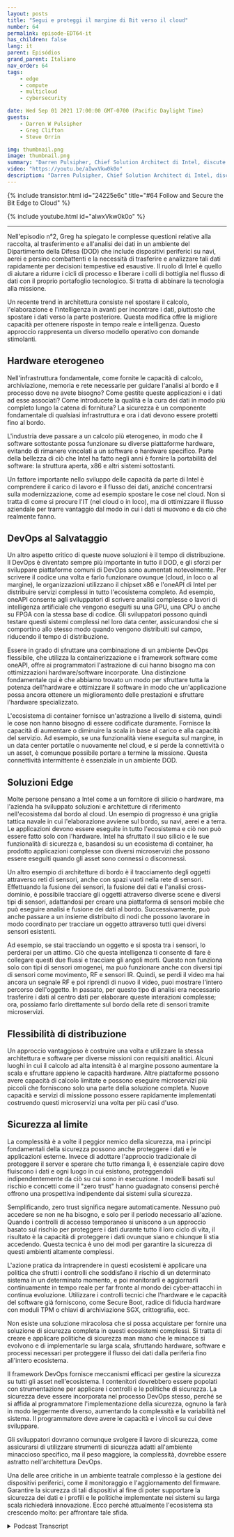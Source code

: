 ```yaml
---
layout: posts
title: "Segui e proteggi il margine di Bit verso il cloud"
number: 64
permalink: episode-EDT64-it
has_children: false
lang: it
parent: Episódios
grand_parent: Italiano
nav_order: 64
tags:
    - edge
    - compute
    - multicloud
    - cybersecurity

date: Wed Sep 01 2021 17:00:00 GMT-0700 (Pacific Daylight Time)
guests:
    - Darren W Pulsipher
    - Greg Clifton
    - Steve Orrin

img: thumbnail.png
image: thumbnail.png
summary: "Darren Pulsipher, Chief Solution Architect di Intel, discute in seguito alla puntata n. 2 con Greg Clifton, Director del Dipartimento della Difesa e dell'Intelligence di Intel, insieme a Steve Orrin, CTO per il settore federale di Intel, che mette a disposizione la sua competenza sulla sicurezza nei complessi ambienti di edge to cloud."
video: "https://youtu.be/aIwxVkw0k0o"
description: "Darren Pulsipher, Chief Solution Architect di Intel, discute in seguito alla puntata n. 2 con Greg Clifton, Director del Dipartimento della Difesa e dell'Intelligence di Intel, insieme a Steve Orrin, CTO per il settore federale di Intel, che mette a disposizione la sua competenza sulla sicurezza nei complessi ambienti di edge to cloud."
---
```


<div>
{% include transistor.html id="24225e6c" title="#64 Follow and Secure the Bit Edge to Cloud" %}

{% include youtube.html id="aIwxVkw0k0o" %}
</div>

---

Nell'episodio n°2, Greg ha spiegato le complesse questioni relative alla raccolta, al trasferimento e all'analisi dei dati in un ambiente del Dipartimento della Difesa (DOD) che include dispositivi periferici su navi, aerei e persino combattenti e la necessità di trasferire e analizzare tali dati rapidamente per decisioni tempestive ed esaustive. Il ruolo di Intel è quello di aiutare a ridurre i cicli di processo e liberare i colli di bottiglia nel flusso di dati con il proprio portafoglio tecnologico. Si tratta di abbinare la tecnologia alla missione.

Un recente trend in architettura consiste nel spostare il calcolo, l'elaborazione e l'intelligenza in avanti per incontrare i dati, piuttosto che spostare i dati verso la parte posteriore. Questa modifica offre la migliore capacità per ottenere risposte in tempo reale e intelligenza. Questo approccio rappresenta un diverso modello operativo con domande stimolanti.

## Hardware eterogeneo

Nell'infrastruttura fondamentale, come fornite le capacità di calcolo, archiviazione, memoria e rete necessarie per guidare l'analisi al bordo e il processo dove ne avete bisogno? Come gestite queste applicazioni e i dati ad esse associati? Come introducete la qualità e la cura dei dati in modo più completo lungo la catena di fornitura? La sicurezza è un componente fondamentale di qualsiasi infrastruttura e ora i dati devono essere protetti fino al bordo.

L'industria deve passare a un calcolo più eterogeneo, in modo che il software sottostante possa funzionare su diverse piattaforme hardware, evitando di rimanere vincolati a un software o hardware specifico. Parte della bellezza di ciò che Intel ha fatto negli anni è fornire la portabilità del software: la struttura aperta, x86 e altri sistemi sottostanti.

Un fattore importante nello sviluppo delle capacità da parte di Intel è comprendere il carico di lavoro e il flusso dei dati, anziché concentrarsi sulla modernizzazione, come ad esempio spostare le cose nel cloud. Non si tratta di come si procure l'IT (nel cloud o in loco), ma di ottimizzare il flusso aziendale per trarre vantaggio dal modo in cui i dati si muovono e da ciò che realmente fanno.

## DevOps al Salvataggio

Un altro aspetto critico di queste nuove soluzioni è il tempo di distribuzione. Il DevOps è diventato sempre più importante in tutto il DOD, e gli sforzi per sviluppare piattaforme comuni di DevOps sono aumentati notevolmente. Per scrivere il codice una volta e farlo funzionare ovunque (cloud, in loco o al margine), le organizzazioni utilizzano il chipset x86 e l'oneAPI di Intel per distribuire servizi complessi in tutto l'ecosistema completo. Ad esempio, oneAPI consente agli sviluppatori di scrivere analisi complesse o lavori di intelligenza artificiale che vengono eseguiti su una GPU, una CPU o anche su FPGA con la stessa base di codice. Gli sviluppatori possono quindi testare questi sistemi complessi nel loro data center, assicurandosi che si comportino allo stesso modo quando vengono distribuiti sul campo, riducendo il tempo di distribuzione.

Essere in grado di sfruttare una combinazione di un ambiente DevOps flessibile, che utilizza la containerizzazione e i framework software come oneAPI, offre ai programmatori l'astrazione di cui hanno bisogno ma con ottimizzazioni hardware/software incorporate. Una distinzione fondamentale qui è che abbiamo trovato un modo per sfruttare tutta la potenza dell'hardware e ottimizzare il software in modo che un'applicazione possa ancora ottenere un miglioramento delle prestazioni e sfruttare l'hardware specializzato.

L'ecosistema di container fornisce un'astrazione a livello di sistema, quindi le cose non hanno bisogno di essere codificate duramente. Fornisce la capacità di aumentare o diminuire la scala in base al carico e alla capacità del servizio. Ad esempio, se una funzionalità viene eseguita sul margine, in un data center portatile o nuovamente nel cloud, e si perde la connettività o un asset, è comunque possibile portare a termine la missione. Questa connettività intermittente è essenziale in un ambiente DOD.

## Soluzioni Edge

Molte persone pensano a Intel come a un fornitore di silicio o hardware, ma l'azienda ha sviluppato soluzioni e architetture di riferimento nell'ecosistema dal bordo al cloud. Un esempio di progresso è una griglia tattica navale in cui l'elaborazione avviene sul bordo, su navi, aerei e a terra. Le applicazioni devono essere eseguite in tutto l'ecosistema e ciò non può essere fatto solo con l'hardware. Intel ha sfruttato il suo silicio e le sue funzionalità di sicurezza e, basandosi su un ecosistema di container, ha prodotto applicazioni complesse con diversi microservizi che possono essere eseguiti quando gli asset sono connessi o disconnessi.

Un altro esempio di architetture di bordo è il tracciamento degli oggetti attraverso reti di sensori, anche con spazi vuoti nella rete di sensori. Effettuando la fusione dei sensori, la fusione dei dati e l'analisi cross-dominio, è possibile tracciare gli oggetti attraverso diverse scene e diversi tipi di sensori, adattandosi per creare una piattaforma di sensori mobile che può eseguire analisi e fusione dei dati al bordo. Successivamente, può anche passare a un insieme distribuito di nodi che possono lavorare in modo coordinato per tracciare un oggetto attraverso tutti quei diversi sensori esistenti.

Ad esempio, se stai tracciando un oggetto e si sposta tra i sensori, lo perderai per un attimo. Ciò che questa intelligenza ti consente di fare è collegare questi due flussi e tracciare gli angoli morti. Questo non funziona solo con tipi di sensori omogenei, ma può funzionare anche con diversi tipi di sensori come movimento, RF e sensori IR. Quindi, se perdi il video ma hai ancora un segnale RF e poi riprendi di nuovo il video, puoi mostrare l'intero percorso dell'oggetto. In passato, per questo tipo di analisi era necessario trasferire i dati al centro dati per elaborare queste interazioni complesse; ora, possiamo farlo direttamente sul bordo della rete di sensori tramite microservizi.

## Flessibilità di distribuzione

Un approccio vantaggioso è costruire una volta e utilizzare la stessa architettura e software per diverse missioni con requisiti analitici. Alcuni luoghi in cui il calcolo ad alta intensità è al margine possono aumentare la scala e sfruttare appieno le capacità hardware. Altre piattaforme possono avere capacità di calcolo limitate e possono eseguire microservizi più piccoli che forniscono solo una parte della soluzione completa. Nuove capacità e servizi di missione possono essere rapidamente implementati costruendo questi microservizi una volta per più casi d'uso.

## Sicurezza al limite

La complessità è a volte il peggior nemico della sicurezza, ma i principi fondamentali della sicurezza possono anche proteggere i dati e le applicazioni esterne. Invece di adottare l'approccio tradizionale di proteggere il server e sperare che tutto rimanga lì, è essenziale capire dove fluiscono i dati e ogni luogo in cui esistono, proteggendoli indipendentemente da ciò su cui sono in esecuzione. I modelli basati sul rischio e concetti come il "zero trust" hanno guadagnato consensi perché offrono una prospettiva indipendente dai sistemi sulla sicurezza.

Semplificando, zero trust significa negare automaticamente. Nessuno può accedere se non ne ha bisogno, e solo per il periodo necessario all'azione. Quando i controlli di accesso temporaneo si uniscono a un approccio basato sul rischio per proteggere i dati durante tutto il loro ciclo di vita, il risultato è la capacità di proteggere i dati ovunque siano e chiunque li stia accedendo. Questa tecnica è uno dei modi per garantire la sicurezza di questi ambienti altamente complessi.

L'azione pratica da intraprendere in questi ecosistemi è applicare una politica che sfrutti i controlli che soddisfano il rischio di un determinato sistema in un determinato momento, e poi monitorarli e aggiornarli continuamente in tempo reale per far fronte al mondo dei cyber-attacchi in continua evoluzione. Utilizzare i controlli tecnici che l'hardware e le capacità del software già forniscono, come Secure Boot, radice di fiducia hardware con moduli TPM o chiavi di archiviazione SGX, crittografia, ecc.

Non esiste una soluzione miracolosa che si possa acquistare per fornire una soluzione di sicurezza completa in questi ecosistemi complessi. Si tratta di creare e applicare politiche di sicurezza man mano che le minacce si evolvono e di implementarle su larga scala, sfruttando hardware, software e processi necessari per proteggere il flusso dei dati dalla periferia fino all'intero ecosistema.

Il framework DevOps fornisce meccanismi efficaci per gestire la sicurezza su tutti gli asset nell'ecosistema. I contenitori dovrebbero essere popolati con strumentazione per applicare i controlli e le politiche di sicurezza. La sicurezza deve essere incorporata nel processo DevOps stesso, perché se si affida al programmatore l'implementazione della sicurezza, ognuno la farà in modo leggermente diverso, aumentando la complessità e la variabilità nel sistema. Il programmatore deve avere le capacità e i vincoli su cui deve sviluppare.

Gli sviluppatori dovranno comunque svolgere il lavoro di sicurezza, come assicurarsi di utilizzare strumenti di sicurezza adatti all'ambiente minaccioso specifico, ma il peso maggiore, la complessità, dovrebbe essere astratto nell'architettura DevOps.

Una delle aree critiche in un ambiente teatrale complesso è la gestione dei dispositivi periferici, come il monitoraggio e l'aggiornamento del firmware. Garantire la sicurezza di tali dispositivi al fine di poter supportare la sicurezza dei dati e i profili e le politiche implementate nei sistemi su larga scala richiederà innovazione. Ecco perché attualmente l'ecosistema sta crescendo molto: per affrontare tale sfida.



<details>
<summary> Podcast Transcript </summary>

<p></p>

</details>
